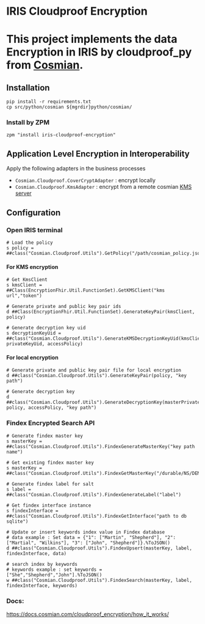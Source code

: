 # IRIS Cloudproof Encryption
# This project implements the data Encryption in IRIS by cloudproof_py from [Cosmian](https://docs.cosmian.com/cloudproof_encryption/how_it_works/).

## Installation
```shell
pip install -r requirements.txt
cp src/python/cosmian ${mgrdir}python/cosmian/
```

### Install by ZPM
```
zpm "install iris-cloudproof-encryption"
```

## Application Level Encryption in Interoperability
Apply the following adapters in the business processes
- `Cosmian.Cloudproof.CoverCryptAdapter` : encrypt locally
- `Cosmian.Cloudproof.KmsAdapter` : encrypt from a remote cosmian [KMS server](https://docs.cosmian.com/cosmian_key_management_system/)

## Configuration
### Open IRIS terminal
```shell
# Load the policy
s policy =  ##class("Cosmian.Cloudproof.Utils").GetPolicy("/path/cosmian_policy.json")
```

#### For KMS encryption
```shell
# Get KmsClient
s kmsClient = ##Class(EncryptionFhir.Util.FunctionSet).GetKMSClient("kms url","token")

# Generate private and public key pair ids 
d ##Class(EncryptionFhir.Util.FunctionSet).GenerateKeyPair(kmsClient, policy)

# Generate decryption key uid
s decryptionKeyUid = ##class("Cosmian.Cloudproof.Utils").GenerateKMSDecryptionKeyUid(kmsClient, privateKeyUid, accessPolicy)
```
#### For local encryption
```shell
# Generate private and public key pair file for local encryption
d ##class("Cosmian.Cloudproof.Utils").GenerateKeyPair(policy, "key path")

# Generate decryption key
d ##class("Cosmian.Cloudproof.Utils").GenerateDecryptionKey(masterPrivateKey, policy, accessPolicy, "key path")
```
### Findex Encrypted Search API
```shell
# Generate findex master key
s masterKey = ##class("Cosmian.Cloudproof.Utils").FindexGenerateMasterKey("key path name")

# Get existing findex master key
s masterKey = ##class("Cosmian.Cloudproof.Utils").FindexGetMasterKey("/durable/NS/DEMO/findex_master.key")

# Generate findex label for salt
s label = ##class("Cosmian.Cloudproof.Utils").FindexGenerateLabel("label")

# Get findex interface instance
s findexInterface = ##class("Cosmian.Cloudproof.Utils").FindexGetInterface("path to db sqlite")

# Update or insert keywords index value in Findex database
# data example : Set data = {"1": ["Martin", "Shepherd"], "2": ["Martial", "Wilkins"], "3": ["John", "Shepherd"]}.%ToJSON()
d ##class("Cosmian.Cloudproof.Utils").FindexUpsert(masterKey, label, findexInterface, data)

# search index by keywords
# keywords example : set keywords = ["She","Shepherd","John"].%ToJSON()
w ##class("Cosmian.Cloudproof.Utils").FindexSearch(masterKey, label, findexInterface, keywords)
```
### Docs:
https://docs.cosmian.com/cloudproof_encryption/how_it_works/

